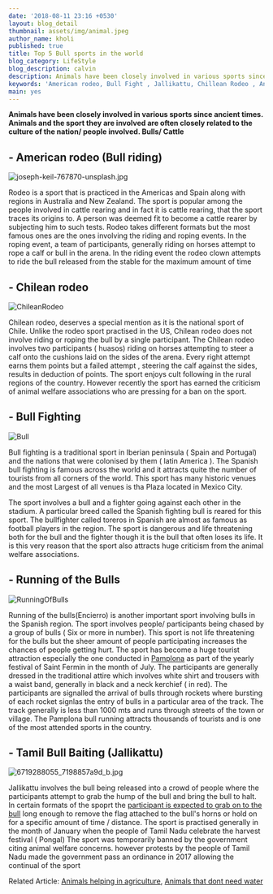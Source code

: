 ```yaml
---
date: '2018-08-11 23:16 +0530'
layout: blog_detail
thumbnail: assets/img/animal.jpeg
author_name: kholi
published: true
title: Top 5 Bull sports in the world
blog_category: LifeStyle
blog_description: calvin
description: Animals have been closely involved in various sports since ancient times...
keywords: 'American rodeo, Bull Fight , Jallikattu, Chillean Rodeo , Animal Sport',
main: yes
---
```


**Animals have been closely involved in various sports since ancient times. Animals and the sport they are involved are often closely related to the culture of the nation/ people involved. Bulls/ Cattle**

## - **American rodeo (Bull riding)**

![joseph-keil-767870-unsplash.jpg]({{site.baseurl}}/assets/img/joseph-keil-767870-unsplash.jpg)

Rodeo is a sport that is practiced in the Americas and Spain along with regions in Australia and New Zealand. The sport is popular among the people involved in cattle rearing and in fact it is cattle rearing, that the sport traces its origins to. A person was deemed fit to become a cattle rearer by subjecting him to such tests. Rodeo takes different formats but the most famous ones are the ones involving the riding and roping events.
In the roping event, a team of participants, generally riding on horses attempt to rope a calf or bull in the arena. In the riding event the rodeo clown attempts to ride the bull released from the stable for the maximum amount of time

## - **Chilean rodeo**

![ChileanRodeo]({{site.baseurl}}/assets/img/jordan-heinrichs-416775-unsplash.jpg)

Chilean rodeo, deserves a special mention as it is the national sport of Chile. Unlike the rodeo sport practised in the US, Chilean rodeo does not involve riding or roping the bull by a single participant. The Chilean rodeo involves two participants ( huasos) riding on horses attempting to steer a calf onto the cushions laid on the sides of the arena. Every right attempt earns them points but a failed attempt , steering the calf against the sides, results in deduction of points. The sport enjoys cult following in the rural regions of the country. However recently the sport has earned the criticism of animal welfare associations who are pressing for a ban on the sport.

## - **Bull Fighting**

![Bull]({{site.baseurl}}/assets/img/giovanni-calia-384735-unsplash.jpg)

Bull fighting is a traditional sport in Iberian peninsula ( Spain and Portugal) and the nations that were colonised by them ( latin America ). The Spanish bull fighting is famous across the world and it attracts quite the number of tourists from all corners of the world. This sport has many historic venues and the most Largest of all venues is tha Plaza located in Mexico City.

The sport involves a bull and a fighter going against each other in the stadium. A particular breed called the Spanish fighting bull is reared for this sport. The bullfighter called toreros in Spanish are almost as famous as football players in the region. The sport is dangerous and life threatening both for the bull and the fighter though it is the bull that often loses its life. It is this very reason that the sport also attracts huge criticism from the animal welfare associations.

## - **Running of the Bulls**

![RunningOfBulls]({{site.baseurl}}/assets/img/san-fermin-pamplona-navarra-768233-unsplash.jpg)

Running of the bulls(Encierro) is another important sport involving bulls in the Spanish region. The sport involves people/ participants being chased by a group of bulls ( Six or more in number). This sport is not life threatening for the bulls but the sheer amount of people participating increases the chances of people getting hurt. The sport has become a huge tourist attraction especially the one conducted in [Pamplona](https://www.independent.co.uk/news/world/europe/pamplona-running-of-the-bulls-origins-traditon-saint-fermin-festival-spain-a8432336.html) as part of the yearly festival of Saint Fermin in the month of July.
The participants are generally dressed in the traditional attire which involves white shirt and trousers with a waist band, generally in black and a neck kerchief ( in red). The participants are signalled the arrival of bulls through rockets where bursting of each rocket signlas the entry of bulls in a particular area of the track. The track generally is less than 1000 mts and runs through streets of the town or village. The Pamplona bull running attracts thousands of tourists and is one of the most attended sports in the country.

## - **Tamil Bull Baiting (Jallikattu)**

![6719288055_7198857a9d_b.jpg]({{site.baseurl}}/assets/img/6719288055_7198857a9d_b.jpg)

Jallikattu involves the bull being released into a crowd of people where the participants attempt to grab the hump of the bull and bring the bull to halt. In certain formats of the spoprt the [participant is expected to grab on to the bull](https://timesofindia.indiatimes.com/city/chennai/alanganallur-jallikattu-man-who-tamed-15-bulls-gets-car/articleshow/67575324.cms) long enough to remove the flag attached to the bull's horns or hold on for a specific amount of time / distance.
The sport is practised generally in the month of January when the people of Tamil Nadu celebrate the harvest festival ( Pongal) The sport was temporarily banned by the government citing animal welfare concerns. however protests by the people of Tamil Nadu made the government pass an ordinance in 2017 allowing the continual of the sport

Related Article: [Animals helping in agriculture](https://www.toknowisgood.com/2018/10/28/top-6-animals-that-help-farmers-or-agriculture.html), [Animals that dont need water](https://www.toknowisgood.com/2019/01/04/animals-that-don-t-drink-water.html)
